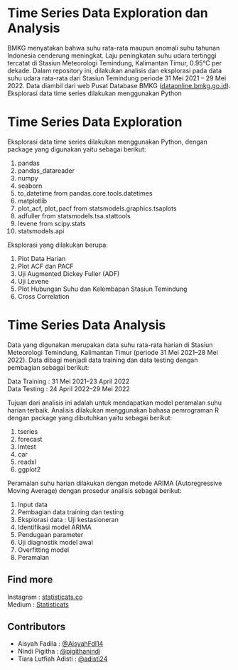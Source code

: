 # Time Series Data Exploration dan Analysis 
BMKG menyatakan bahwa suhu rata-rata maupun anomali suhu tahunan Indonesia cenderung meningkat. Laju peningkatan suhu udara tertinggi tercatat di Stasiun Meteorologi Temindung, Kalimantan Timur, 0.95°C per dekade. Dalam repository ini, dilakukan analisis dan eksplorasi pada data suhu udara rata-rata dari Stasiun Temindung periode 31 Mei 2021 – 29 Mei 2022. Data diambil dari web Pusat Database BMKG (<a href="dataonline.bmkg.go.id">dataonline.bmkg.go.id</a>). Eksplorasi data time series dilakukan menggunakan Python

# Time Series Data Exploration
Eksplorasi data time series dilakukan menggunakan Python, dengan package yang digunakan yaitu sebagai berikut:
<ol>
  <li>pandas</li>
  <li>pandas_datareader</li>
  <li>numpy</li>
  <li>seaborn</li>
  <li>to_datetime from pandas.core.tools.datetimes</li>
  <li>matplotlib</li>
  <li>plot_acf, plot_pacf from statsmodels.graphics.tsaplots</li>
  <li>adfuller from statsmodels.tsa.stattools</li>
  <li>levene from scipy.stats</li>
  <li>statsmodels.api</li>
</ol>

Eksplorasi yang dilakukan berupa:
<ol>
  <li>Plot Data Harian</li>
  <li>Plot ACF dan PACF</li>
  <li>Uji Augmented Dickey Fuller (ADF)</li>
  <li>Uji Levene</li>
  <li>Plot Hubungan Suhu dan Kelembapan Stasiun Temindung</li>
  <li>Cross Correlation</li>
 </ol>

# Time Series Data Analysis
Data yang digunakan merupakan data suhu rata-rata harian di Stasiun Meteorologi Temindung, Kalimantan Timur (periode 31 Mei 2021–28 Mei 2022). Data dibagi menjadi data training dan data testing dengan pembagian sebagai berikut:

Data Training : 31 Mei 2021–23 April 2022 <br>
Data Testing  : 24 April 2022–29 Mei 2022

Tujuan dari analisis ini adalah untuk mendapatkan model peramalan suhu harian terbaik. Analisis dilakukan menggunakan bahasa pemrograman R dengan package yang dibutuhkan yaitu sebagai berikut:
<ol>
  <li>tseries</li>
  <li>forecast</li>
  <li>lmtest</li>
  <li>car</li>
  <li>readxl</li>
  <li>ggplot2</li>
</ol>

Peramalan suhu harian dilakukan dengan metode ARIMA (Autoregressive Moving Average) dengan prosedur analisis sebagai berikut:
<ol>
  <li>Input data</li>
  <li>Pembagian data training dan testing</li>
  <li>Eksplorasi data : Uji kestasioneran</li>
  <li>Identifikasi model ARIMA</li>
  <li>Pendugaan parameter</li>
  <li>Uji diagnostik model awal</li>
  <li>Overfitting model</li>
  <li>Peramalan</li>
</ol>

## Find more
Instagram : <a href="https://www.instagram.com/statisticats.co">statisticats.co</a> <br>
Medium    : <a href="https://medium.com/@statisticats">Statisticats</a>

## Contributors
<ul>
  <li>Aisyah Fadila          : <a href="https://github.com/Aisyahfdl14">@AisyahFdl14</a></li> 
  <li>Nindi Pigitha          : <a href="https://github.com/pigithanindi">@pigithanindi</a></li>
  <li>Tiara Lutfiah Adisti   : <a href="https://github.com/adisti24">@adisti24</a></li>
</ul>

